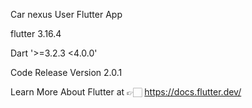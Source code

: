 Car nexus User Flutter App

flutter 3.16.4

Dart '>=3.2.3 <4.0.0'

Code Release Version 2.0.1

Learn More About Flutter at 👉🏻 https://docs.flutter.dev/